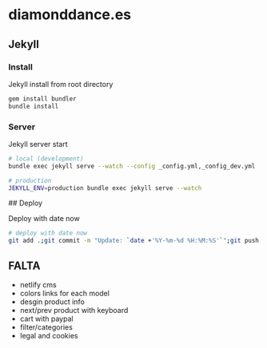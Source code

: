 # diamonddance.es

## Jekyll

### Install

Jekyll install from root directory

```bash
gem install bundler
bundle install
```

### Server

Jekyll server start

```bash
# local (development)
bundle exec jekyll serve --watch --config _config.yml,_config_dev.yml

# production
JEKYLL_ENV=production bundle exec jekyll serve --watch
```

## Deploy

Deploy with date now

```bash
# deploy with date now
git add .;git commit -m "Update: `date +'%Y-%m-%d %H:%M:%S'`";git push
```

## FALTA

- netlify cms
- colors links for each model
- desgin product info
- next/prev product with keyboard
- cart with paypal
- filter/categories
- legal and cookies